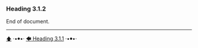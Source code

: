 ### Heading 3.1.2

End of document.


---

[🡅](./toc.md) ·•⦁•· [🡄 Heading 3.1.1](./Heading-3-deeply-nested/Heading-3.1/Heading-3.1.1.md) ·•⦁•·